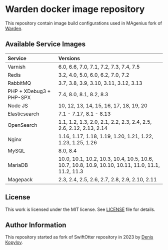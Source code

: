 # Warden docker image repository

This repository contain image build configurations used in MAgenius fork of [Warden](https://github.com/magenius-team/warden).

## Available Service Images

|Service                  | Versions                                                                                                             |
|:------------------------|:---------------------------------------------------------------------------------------------------------------------|
| Varnish                 | 6.0, 6.6, 7.0, 7.1, 7.2, 7.3, 7.4, 7.5                                                                               |
| Redis                   | 3.2, 4.0, 5.0, 6.0, 6.2, 7.0, 7.2                                                                                    |
| RabbitMQ                | 3.7, 3.8, 3.9, 3.10, 3.11, 3.12, 3.13                                                                                |
| PHP + XDebug3 + PHP-SPX | 7.4, 8.0, 8.1, 8.2, 8.3                                                                                              |
| Node JS                 | 10, 12, 13, 14, 15, 16, 17, 18, 19, 20                                                                               |
| Elasticsearch           | 7.1 - 7.17, 8.1 - 8.13                                                                                               |
| OpenSearch              | 1.1, 1.2, 1.3, 2.0, 2.1, 2.2, 2.3, 2.4, 2.5, 2.6, 2.12, 2.13, 2.14                                                   |
| Nginx                   | 1.16, 1.17, 1.18, 1.19, 1.20, 1.21, 1.22, 1.23, 1.25, 1.26                                                           |
| MySQL                   | 8.0, 8.4                                                                                                             |
| MariaDB                 | 10.0, 10.1, 10.2, 10.3, 10.4, 10.5, 10.6, 10.7, 10.8, 10.9, 10.10, 10.11, 11.0, 11.1, 11.2, 11.3                     |
| Magepack                | 2.3, 2.4, 2.5, 2.6, 2.7, 2.8, 2.9, 2.10, 2.11                                                                        |

## License

This work is licensed under the MIT license. See [LICENSE](https://github.com/magenius-team/warden-images/blob/main/LICENSE) file for details.

## Author Information

This repository started as fork of SwiftOtter repository in 2023 by [Denis Kopylov](https://magenius.team/).
